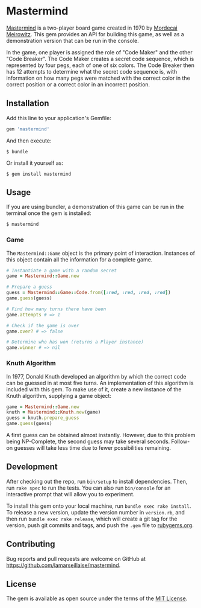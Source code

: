 # Mastermind

[Mastermind](https://en.wikipedia.org/wiki/Mastermind_(board_game)) is a two-player board game created in 1970 by [Mordecai Meirowitz](https://en.wikipedia.org/wiki/Mordecai_Meirowitz). This gem provides an API for building this game, as well as a demonstration version that can be run in the console.

In the game, one player is assigned the role of "Code Maker" and the other "Code Breaker". The Code Maker creates a secret code sequence, which is represented by four pegs, each of one of six colors. The Code Breaker then has 12 attempts to determine what the secret code sequence is, with information on how many pegs were matched with the correct color in the correct position or a correct color in an incorrect position.

## Installation

Add this line to your application's Gemfile:

```ruby
gem 'mastermind'
```

And then execute:

    $ bundle

Or install it yourself as:

    $ gem install mastermind

## Usage

If you are using bundler, a demonstration of this game can be run in the terminal once the gem is installed:

```bash
$ mastermind
```

### Game

The `Mastermind::Game` object is the primary point of interaction. Instances of this object contain all the information for a complete game.

```ruby
# Instantiate a game with a random secret
game = Mastermind::Game.new

# Prepare a guess
guess = Mastermind::Game::Code.from([:red, :red, :red, :red])
game.guess(guess)

# Find how many turns there have been
game.attempts # => 1

# Check if the game is over
game.over? # => false

# Determine who has won (returns a Player instance)
game.winner # => nil
```

### Knuth Algorithm

In 1977, Donald Knuth developed an algorithm by which the correct code can be guessed in at most five turns. An implementation of this algorithm is included with this gem. To make use of it, create a new instance of the Knuth algorithm, supplying a game object:

```ruby
game = Mastermind::Game.new
knuth = Mastermind::Knuth.new(game)
guess = knuth.prepare_guess
game.guess(guess)
```

A first guess can be obtained almost instantly. However, due to this problem being NP-Complete, the second guess may take several seconds. Follow-on guesses will take less time due to fewer possibilities remaining.

## Development

After checking out the repo, run `bin/setup` to install dependencies. Then, run `rake spec` to run the tests. You can also run `bin/console` for an interactive prompt that will allow you to experiment.

To install this gem onto your local machine, run `bundle exec rake install`. To release a new version, update the version number in `version.rb`, and then run `bundle exec rake release`, which will create a git tag for the version, push git commits and tags, and push the `.gem` file to [rubygems.org](https://rubygems.org).

## Contributing

Bug reports and pull requests are welcome on GitHub at https://github.com/lamarseillaise/mastermind.


## License

The gem is available as open source under the terms of the [MIT License](http://opensource.org/licenses/MIT).
